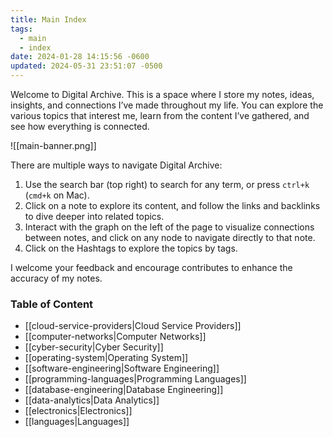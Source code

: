 ```yaml
---
title: Main Index
tags:
  - main
  - index
date: 2024-01-28 14:15:56 -0600
updated: 2024-05-31 23:51:07 -0500
---
```


Welcome to Digital Archive. This is a space where I store my notes, ideas, insights, and connections I’ve made throughout my life. You can explore the various topics that interest me, learn from the content I’ve gathered, and see how everything is connected.

![[main-banner.png]]

There are multiple ways to navigate Digital Archive:
1. Use the search bar (top right) to search for any term, or press `ctrl+k` (`cmd+k` on Mac).
2. Click on a note to explore its content, and follow the links and backlinks to dive deeper into related topics.
3. Interact with the graph on the left of the page to visualize connections between notes, and click on any node to navigate directly to that note.
4. Click on the Hashtags to explore the topics by tags.

I welcome your feedback and encourage contributes to enhance the accuracy of my notes.

### Table of Content

* [[cloud-service-providers|Cloud Service Providers]]
* [[computer-networks|Computer Networks]]
* [[cyber-security|Cyber Security]]
* [[operating-system|Operating System]]
* [[software-engineering|Software Engineering]]
* [[programming-languages|Programming Languages]]
* [[database-engineering|Database Engineering]]
* [[data-analytics|Data Analytics]]
* [[electronics|Electronics]]
* [[languages|Languages]]
